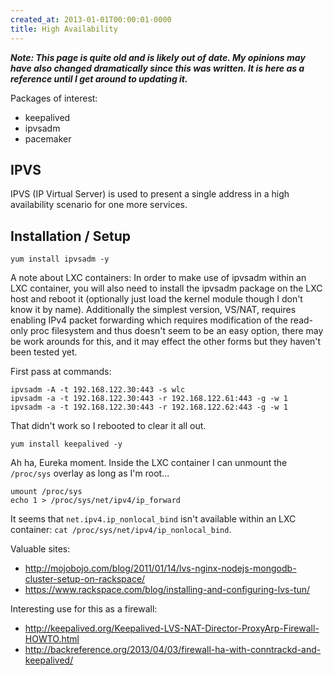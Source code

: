 ```yaml
---
created_at: 2013-01-01T00:00:01-0000
title: High Availability
---
```


***Note: This page is quite old and is likely out of date. My opinions may have
also changed dramatically since this was written. It is here as a reference
until I get around to updating it.***

Packages of interest:

* keepalived
* ipvsadm
* pacemaker

## IPVS

IPVS (IP Virtual Server) is used to present a single address in a high
availability scenario for one more services.

## Installation / Setup

```
yum install ipvsadm -y
```

A note about LXC containers: In order to make use of ipvsadm within an LXC
container, you will also need to install the ipvsadm package on the LXC host
and reboot it (optionally just load the kernel module though I don't know it by
name). Additionally the simplest version, VS/NAT, requires enabling IPv4 packet
forwarding which requires modification of the read-only proc filesystem and
thus doesn't seem to be an easy option, there may be work arounds for this, and
it may effect the other forms but they haven't been tested yet.

First pass at commands:

```
ipvsadm -A -t 192.168.122.30:443 -s wlc
ipvsadm -a -t 192.168.122.30:443 -r 192.168.122.61:443 -g -w 1
ipvsadm -a -t 192.168.122.30:443 -r 192.168.122.62:443 -g -w 1
```

That didn't work so I rebooted to clear it all out.

```
yum install keepalived -y
```

Ah ha, Eureka moment. Inside the LXC container I can unmount the `/proc/sys`
overlay as long as I'm root...

```
umount /proc/sys
echo 1 > /proc/sys/net/ipv4/ip_forward
```

It seems that `net.ipv4.ip_nonlocal_bind` isn't available within an LXC
container: `cat /proc/sys/net/ipv4/ip_nonlocal_bind`.

Valuable sites:

* http://mojobojo.com/blog/2011/01/14/lvs-nginx-nodejs-mongodb-cluster-setup-on-rackspace/
* https://www.rackspace.com/blog/installing-and-configuring-lvs-tun/

Interesting use for this as a firewall:

* http://keepalived.org/Keepalived-LVS-NAT-Director-ProxyArp-Firewall-HOWTO.html
* http://backreference.org/2013/04/03/firewall-ha-with-conntrackd-and-keepalived/
